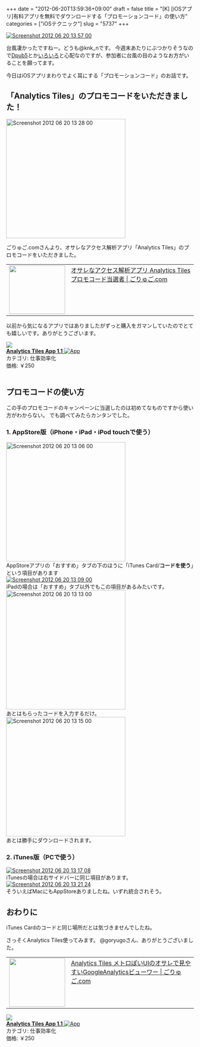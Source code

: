 +++
date = "2012-06-20T13:59:36+09:00"
draft = false
title = "[K] [iOSアプリ]有料アプリを無料でダウンロードする「プロモーションコード」の使い方"
categories = ["iOSテクニック"]
slug = "5737"
+++

<div class="center"><a href="http://knk-n.com.s3-website-ap-northeast-1.amazonaws.com/images/2012/06/screenshot-2012-06-20-13.57.00.jpg"><img src="http://knk-n.com.s3-website-ap-northeast-1.amazonaws.com/images/2012/06/screenshot-2012-06-20-13.57.00.jpg" alt="Screenshot 2012 06 20 13 57 00" title="screenshot 2012-06-20 13.57.00.jpg" border="0" width="" height="" /></a></div>

台風凄かったですねー。どうも@knk_nです。
今週末あたりにぶつかりそうなので<a href="http://knk-n.com/2012/05/31/dpub5-preparation/" target="_blank">Dpub5</a>とか<a href="http://knk-n.com/2012/06/17/marucom9/" target="_blank">いろいろ</a>と心配なのですが、参加者に台風の目のようなお方がいることを願ってます。

今日はiOSアプリまわりでよく耳にする「プロモーションコード」のお話です。<!--more--><h2>「Analytics Tiles」のプロモコードをいただきました！</h2>

<div class="center"><a href="http://knk-n.com.s3-website-ap-northeast-1.amazonaws.com/images/2012/06/screenshot-2012-06-20-13.28.00.jpg"><img src="http://knk-n.com.s3-website-ap-northeast-1.amazonaws.com/images/2012/06/screenshot-2012-06-20-13.28.00.jpg" alt="Screenshot 2012 06 20 13 28 00" title="screenshot 2012-06-20 13.28.00.jpg" border="0" width="320" height="auto" /></a></div>

ごりゅご.comさんより、オサレなアクセス解析アプリ「Analytics Tiles」のプロモコードをいただきました。

<table width="100%"><td valign="top" width="150"><a href="http://goryugo.com/20120620/analytics_tiles_atari/" target="_blank"><img border="0" src="http://capture.heartrails.com/150x130/shadow?http://goryugo.com/20120620/analytics_tiles_atari/" alt="" width="150" height="130" /></a></td><td valign="top"><a  href="http://goryugo.com/20120620/analytics_tiles_atari/" target="_blank">オサレなアクセス解析アプリ Analytics Tiles プロモコード当選者 | ごりゅご.com</a><script type="text/javascript">var url = "http://goryugo.com/20120620/analytics_tiles_atari/";</script><script src="http://api.b.st-hatena.com/entry.count?url=http://goryugo.com/20120620/analytics_tiles_atari/&callback=hatebTxt"></script>
</td></table>

以前から気になるアプリではありましたがずっと購入をガマンしていたのでとても嬉しいです。ありがとうございます。

<table class="appstorehelper">
<a href="http://itunes.apple.com/jp/app/analytics-tiles-app/id527147208?mt=8&uo=4" rel="nofollow" target="_blank"><img class="appstorehelper_appicn" src="http://a1.mzstatic.com/us/r1000/085/Purple/v4/1e/19/e2/1e19e285-981b-c500-ec18-27031aba943b/5PJm6d2haicyEHPrMTmaBw-temp-upload.acsbgewf.png" /></a><div class="appstorehelper_text"><a href="http://itunes.apple.com/jp/app/analytics-tiles-app/id527147208?mt=8&uo=4" rel="nofollow" target="_blank"><b>Analytics Tiles App 1.1</b> <img alt="App" src="http://ax.phobos.apple.com.edgesuite.net/ja_jp/images/web/linkmaker/badge_appstore-sm.gif" style="vertical-align: text-bottom;" /></b></a><br />カテゴリ: 仕事効率化<br />価格: &#65509;250<br clear="all" /></div>
</table>

<h2>プロモコードの使い方</h2>
この手のプロモコードのキャンペーンに当選したのは初めてなものですから使い方がわからない。
でも調べてみたらカンタンでした。
<h3>1. AppStore版（iPhone・iPad・iPod touchで使う）</h3>
<div class="center"><a href="http://knk-n.com.s3-website-ap-northeast-1.amazonaws.com/images/2012/06/screenshot-2012-06-20-13.06.00.jpg"><img src="http://knk-n.com.s3-website-ap-northeast-1.amazonaws.com/images/2012/06/screenshot-2012-06-20-13.06.00.jpg" alt="Screenshot 2012 06 20 13 06 00" title="screenshot 2012-06-20 13.06.00.jpg" border="0" width="320" height="" /></a></div>
AppStoreアプリの「おすすめ」タブの下のほうに「iTunes Card/<strong>コードを使う</strong>」という項目があります

<div class="center"><a href="http://knk-n.com.s3-website-ap-northeast-1.amazonaws.com/images/2012/06/screenshot-2012-06-20-13.09.00.jpg"><img src="http://knk-n.com.s3-website-ap-northeast-1.amazonaws.com/images/2012/06/screenshot-2012-06-20-13.09.00.jpg" alt="Screenshot 2012 06 20 13 09 00" title="screenshot 2012-06-20 13.09.00.jpg" border="0" width="" height="" /></a></div>
iPadの場合は「おすすめ」タブ以外でもこの項目があるみたいです。

<div class="center"><a href="http://knk-n.com.s3-website-ap-northeast-1.amazonaws.com/images/2012/06/screenshot-2012-06-20-13.13.00.jpg"><img src="http://knk-n.com.s3-website-ap-northeast-1.amazonaws.com/images/2012/06/screenshot-2012-06-20-13.13.00.jpg" alt="Screenshot 2012 06 20 13 13 00" title="screenshot 2012-06-20 13.13.00.jpg" border="0" width="320" height="auto" /></a></div>
あとはもらったコードを入力するだけ。

<div class="center"><a href="http://knk-n.com.s3-website-ap-northeast-1.amazonaws.com/images/2012/06/screenshot-2012-06-20-13.15.00.jpg"><img src="http://knk-n.com.s3-website-ap-northeast-1.amazonaws.com/images/2012/06/screenshot-2012-06-20-13.15.00.jpg" alt="Screenshot 2012 06 20 13 15 00" title="screenshot 2012-06-20 13.15.00.jpg" border="0" width="320" height="auto" /></a></div>
あとは勝手にダウンロードされます。

<h3>2. iTunes版（PCで使う）</h3>
<div class="center"><a href="http://knk-n.com.s3-website-ap-northeast-1.amazonaws.com/images/2012/06/screenshot-2012-06-20-13.17.08.jpg"><img src="http://knk-n.com.s3-website-ap-northeast-1.amazonaws.com/images/2012/06/screenshot-2012-06-20-13.17.08.jpg" alt="Screenshot 2012 06 20 13 17 08" title="screenshot 2012-06-20 13.17.08.jpg" border="0" width="" height="" /></a></div>
iTunesの場合は右サイドバーに同じ項目があります。

<div class="center"><a href="http://knk-n.com.s3-website-ap-northeast-1.amazonaws.com/images/2012/06/screenshot-2012-06-20-13.21.24.jpg"><img src="http://knk-n.com.s3-website-ap-northeast-1.amazonaws.com/images/2012/06/screenshot-2012-06-20-13.21.24.jpg" alt="Screenshot 2012 06 20 13 21 24" title="screenshot 2012-06-20 13.21.24.jpg" border="0" width="" height="" /></a></div>
そういえばMacにもAppStoreありましたね。いずれ統合されそう。
<h2>おわりに</h2>
iTunes Cardのコードと同じ場所だとは気づきませんでしたね。

さっそくAnalytics  Tiles使ってみます。
@goryugoさん、ありがとうございました。

<table width="100%"><td valign="top" width="150"><a href="http://goryugo.com/20120605/analytics_tiles/" target="_blank"><img border="0" src="http://capture.heartrails.com/150x130/shadow?http://goryugo.com/20120605/analytics_tiles/" alt="" width="150" height="130" /></a></td><td valign="top"><a  href="http://goryugo.com/20120605/analytics_tiles/" target="_blank">Analytics Tiles メトロぽいUIのオサレで見やすいGoogleAnalyticsビューワー | ごりゅご.com</a><script type="text/javascript">var url = "http://goryugo.com/20120605/analytics_tiles/";</script><script src="http://api.b.st-hatena.com/entry.count?url=http://goryugo.com/20120605/analytics_tiles/&callback=hatebTxt"></script>
</td></table>

<table class="appstorehelper">
<a href="http://itunes.apple.com/jp/app/analytics-tiles-app/id527147208?mt=8&uo=4" rel="nofollow" target="_blank"><img class="appstorehelper_appicn" src="http://a1.mzstatic.com/us/r1000/085/Purple/v4/1e/19/e2/1e19e285-981b-c500-ec18-27031aba943b/5PJm6d2haicyEHPrMTmaBw-temp-upload.acsbgewf.png" /></a><div class="appstorehelper_text"><a href="http://itunes.apple.com/jp/app/analytics-tiles-app/id527147208?mt=8&uo=4" rel="nofollow" target="_blank"><b>Analytics Tiles App 1.1</b> <img alt="App" src="http://ax.phobos.apple.com.edgesuite.net/ja_jp/images/web/linkmaker/badge_appstore-sm.gif" style="vertical-align: text-bottom;" /></b></a><br />カテゴリ: 仕事効率化<br />価格: &#65509;250<br clear="all" /></div>
</table>
